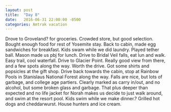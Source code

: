 ```yaml
---
layout: post
title:  "Day 8"
date:   2016-06-31 22:00:00 -0500
categories: Amtrak vacation
---
```

Drove to Groveland? for groceries. Crowded store, but good selection. Bought enough food for rest of Yosemite stay. Back to cabin, made egg sandwiches for breakfast. Kids swam while we did laundry. Played tether ball. Mason made us pbj for lunch. Drive to Bridal Veil falls, eat lun and walk.  Easy trail, cool waterfall.  Drive to Glacier Point. Really good view from there, and a few spots along the way. Worth the drive. Got some shirts and popsicles at the gift shop. Drive back towards the cabin, stop at Rainbow Pools in Stanislaus National Forest along the way. Falls are nice, but lots of garbage, and college age partiers. Clearly marked as carry in/out, and no alcohol, but some broken glass and garbage. That plus deeper than expected and no life jacket for Norah makes us decide to just walk around, and swim at the resort pool. Kids swim while we make dinner.? Grilled hot dogs and cheddarwurst. House hunters and ice cream.
